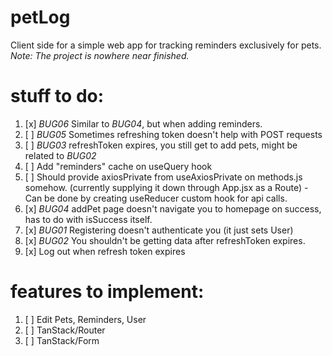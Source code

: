 # petLog

Client side for a simple web app for tracking reminders exclusively for pets.
<br/>_Note: The project is nowhere near finished._

# stuff to do:

1. [x] _BUG06_ Similar to _BUG04_, but when adding reminders.
2. [ ] _BUG05_ Sometimes refreshing token doesn't help with POST requests
3. [ ] _BUG03_ refreshToken expires, you still get to add pets, might be related to _BUG02_
4. [ ] Add "reminders" cache on useQuery hook
5. [ ] Should provide axiosPrivate from useAxiosPrivate on methods.js somehow. (currently supplying it down through App.jsx as a Route) - Can be done by creating useReducer custom hook for api calls.
6. [x] _BUG04_ addPet page doesn't navigate you to homepage on success, has to do with isSuccess itself.
7. [x] _BUG01_ Registering doesn't authenticate you (it just sets User)
8. [x] _BUG02_ You shouldn't be getting data after refreshToken expires.
9. [x] Log out when refresh token expires

# features to implement:

1.  [ ] Edit Pets, Reminders, User
2.  [ ] TanStack/Router
3.  [ ] TanStack/Form
